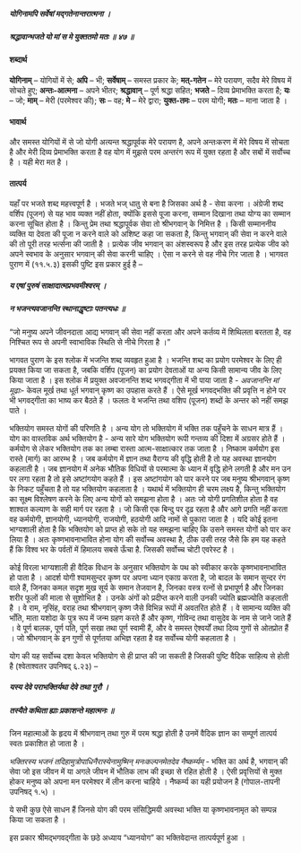 ##### योगिनामपि सर्वेषां मद्गतेनान्तरात्मना ।
##### श्रद्धावान्भजते यो मां स मे युक्ततमो मतः ॥ ४७ ॥

#### शब्दार्थ

**योगिनाम्** – योगियों में से; **अपि** – भी; **सर्वेषाम्** – समस्त प्रकार के; **मत्-गतेन** – मेरे परायण, सदैव मेरे विषय में सोचते हुए; **अन्तः-आत्मना** – अपने भीतर; **श्रद्धावान्** – पूर्ण श्रद्धा सहित; **भजते** – दिव्य प्रेमाभक्ति करता है; **यः** – जो; **माम्** – मेरी (परमेश्वर की); **सः** – वह; **मे** – मेरे द्वारा; **युक्त-तमः** – परम योगी; **मतः** – माना जाता है ।

#### भावार्थ

और समस्त योगियों में से जो योगी अत्यन्त श्रद्धापूर्वक मेरे परायण है, अपने अन्तःकरण में मेरे विषय में सोचता है और मेरी दिव्य प्रेमाभक्ति करता है वह योग में मुझसे परम अन्तरंग रूप में युक्त रहता है और सबों में सर्वोच्च है । यही मेरा मत है ।

#### तात्पर्य

यहाँ पर भजते शब्द महत्त्वपूर्ण है । भजते भज् धातु से बना है जिसका अर्थ है - सेवा करना । अंग्रेजी शब्द वर्शिप (पूजन) से यह भाव व्यक्त नहीं होता, क्योंकि इससे पूजा करना, सम्मान दिखाना तथा योग्य का सम्मान करना सूचित होता है । किन्तु प्रेम तथा श्रद्धापूर्वक सेवा तो श्रीभगवान् के निमित्त है । किसी सम्माननीय व्यक्ति या देवता की पूजा न करने वाले को अशिष्ट कहा जा सकता है, किन्तु भगवान् की सेवा न करने वाले की तो पूरी तरह भर्त्सना की जाती है । प्रत्येक जीव भगवान् का अंशस्वरूप है और इस तरह प्रत्येक जीव को अपने स्वभाव के अनुसार भगवान् की सेवा करनी चाहिए । ऐसा न करने से वह नीचे गिर जाता है । भागवत पुराण में (११.५.३) इसकी पुष्टि इस प्रकार हुई है –

##### य एषां पुरुषं साक्षादात्मप्रभवमीश्वरम् ।
##### न भजन्त्यवजानन्ति स्थानाद्धृष्टाः पतन्त्यधः ॥

“जो मनुष्य अपने जीवनदाता आद्य भगवान् की सेवा नहीं करता और अपने कर्तव्य में शिथिलता बरतता है, वह निश्चित रूप से अपनी स्वाभाविक स्थिति से नीचे गिरता है ।”

भागवत पुराण के इस श्लोक में भजन्ति शब्द व्यवहृत हुआ है । भजन्ति शब्द का प्रयोग परमेश्वर के लिए ही प्रयक्त किया जा सकता है, जबकि वर्शिप (पूजन) का प्रयोग देवताओं या अन्य किसी सामान्य जीव के लिए किया जाता है । इस श्लोक में प्रयुक्त अवजानन्ति शब्द भगवद्गीता में भी पाया जाता है - *अवजानन्ति मां मूढाः*- केवल मूर्ख तथा धूर्त भगवान् कृष्ण का उपहास करते हैं । ऐसे मूर्ख भगवद्भक्ति की प्रवृत्ति न होने पर भी भगवद्गीता का भाष्य कर बैठते हैं । फलतः वे भजन्ति तथा वशिप (पूजन) शब्दों के अन्तर को नहीं समझ पाते ।

भक्तियोग समस्त योगों की परिणति है । अन्य योग तो भक्तियोग में भक्ति तक पहुँचने के साधन मात्र हैं । योग का वास्तविक अर्थ भक्तियोग है - अन्य सारे योग भक्तियोग रूपी गन्तव्य की दिशा में अग्रसर होते हैं । कर्मयोग से लेकर भक्तियोग तक का लम्बा रास्ता आत्म-साक्षात्कार तक जाता है । निष्काम कर्मयोग इस रास्ते (मार्ग) का आरम्भ है । जब कर्मयोग में ज्ञान तथा वैराग्य की वृद्धि होती है तो यह अवस्था ज्ञानयोग कहलाती है । जब ज्ञानयोग में अनेक भौतिक विधियों से परमात्मा के ध्यान में वृद्धि होने लगती है और मन उन पर लगा रहता है तो इसे अष्टांगयोग कहते हैं । इस अष्टांगयोग को पार करने पर जब मनुष्य श्रीभगवान् कृष्ण के निकट पहुँचता है तो यह भक्तियोग कहलाता है । यथार्थ में भक्तियोग ही चरम लक्ष्य है, किन्तु भक्तियोग का सूक्ष्म विश्लेषण करने के लिए अन्य योगों को समझना होता है । अतः जो योगी प्रगतिशील होता है वह शाश्वत कल्याण के सही मार्ग पर रहता है । जो किसी एक बिन्दु पर दृढ़ रहता है और आगे प्रगति नहीं करता वह कर्मयोगी, ज्ञानयोगी, ध्यानयोगी, राजयोगी, हठयोगी आदि नामों से पुकारा जाता है । यदि कोई इतना भाग्यशाली होता है कि भक्तियोग को प्राप्त हो सके तो यह समझना चाहिए कि उसने समस्त योगों को पार कर लिया है । अतः कृष्णभावनाभावित होना योग की सर्वोच्च अवस्था है, ठीक उसी तरह जैसे कि हम यह कहते हैं कि विश्व भर के पर्वतों में हिमालय सबसे ऊँचा है. जिसकी सर्वोच्च चोटी एवरेस्ट है ।

कोई विरला भाग्यशाली ही वैदिक विधान के अनुसार भक्तियोग के पथ को स्वीकार करके कृष्णभावनाभावित हो पाता है । आदर्श योगी श्यामसुन्दर कृष्ण पर अपना ध्यान एकाग्र करता है, जो बादल के समान सुन्दर रंग वाले हैं, जिनका कमल सदृश मुख सूर्य के समान तेजवान है, जिनका वस्त्र रत्नों से प्रभापूर्ण है और जिनका शरीर फूलों की माला से सुशोभित है । उनके अंगों को प्रदीप्त करने वाली उनकी ज्योति ब्रह्मज्योति कहलाती है । वे राम, नृसिंह, वराह तथा श्रीभगवान् कृष्ण जैसे विभिन्न रूपों में अवतरित होते हैं । वे सामान्य व्यक्ति की भाँति, माता यशोदा के पुत्र रूप में जन्म ग्रहण करते हैं और कृष्ण, गोविन्द तथा वासुदेव के नाम से जाने जाते हैं । वे पूर्ण बालक, पूर्ण पति, पूर्ण सखा तथा पूर्ण स्वामी हैं, और वे समस्त ऐश्वर्यों तथा दिव्य गुणों से ओतप्रोत हैं । जो श्रीभगवान् के इन गुणों से पूर्णतया अभिज्ञ रहता है वह सर्वोच्च योगी कहलाता है ।

योग की यह सर्वोच्च दशा केवल भक्तियोग से ही प्राप्त की जा सकती है जिसकी पुष्टि वैदिक साहित्य से होती है (श्वेताश्वतर उपनिषद् ६.२३) –

##### यस्य देवे पराभक्तिर्यथा देवे तथा गुरौ ।
##### तस्यैते कथिता ह्याः प्रकाशन्ते महात्मनः ॥

जिन महात्माओं के हृदय में श्रीभगवान् तथा गुरु में परम श्रद्धा होती है उनमें वैदिक ज्ञान का सम्पूर्ण  तात्पर्य स्वतः प्रकाशित हो जाता है ।

*भक्तिरस्य भजनं तदिहामुत्रोपाधिनैरास्येनामुष्मिन् मनःकल्पनमेतदेव नैष्कर्म्यम्* - भक्ति का अर्थ है, भगवान् की सेवा जो इस जीवन में या अगले जीवन में भौतिक लाभ की इच्छा से रहित होती है । ऐसी प्रवृत्तियों से मुक्त होकर मनुष्य को अपना मन परमेश्वर में लीन करना चाहिये । नैष्कर्म्य का यही प्रयोजन है (गोपाल-तापनी उपनिषद् १.५) ।

ये सभी कुछ ऐसे साधन हैं जिनसे योग की परम संसिद्धिमयी अवस्था भक्ति या कृष्णभावनामृत को सम्पन्न किया जा सकता है ।

इस प्रकार श्रीमद्भगवद्गीता के छठे अध्याय “ध्यानयोग” का भक्तिवेदान्त तात्पर्यपूर्ण हुआ ।